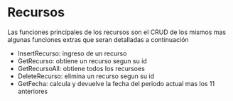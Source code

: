 # Recursos

Las funciones principales de los recursos son el CRUD de los mismos mas algunas funciones extras que seran detalladas a continuación

- InsertRecurso: ingreso de un recurso
- GetRecurso: obtiene un recurso segun su id
- GetRecursoAll: obtiene todos los recursoes
- DeleteRecurso: elimina un recurso segun su id
- GetFecha: calcula y devuelve la fecha del periodo actual mas los 11 anteriores